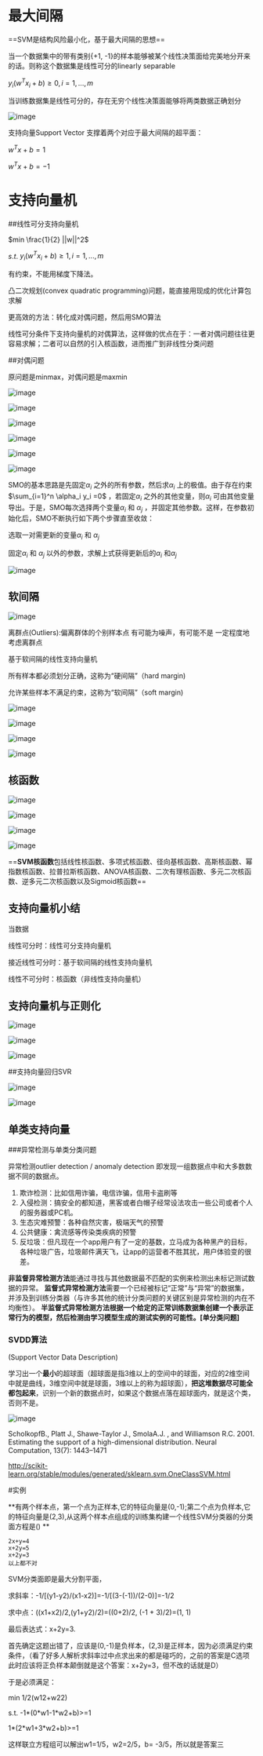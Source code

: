 # 最大间隔

==SVM是结构风险最小化，基于最大间隔的思想==

当一个数据集中的带有类别{+1, -1}的样本能够被某个线性决策面给完美地分开来的话。则称这个数据集是线性可分的linearly separable

$y_i (w^T x_i + b) ≥ 0, i=1, ..., m$

当训练数据集是线性可分的，存在无穷个线性决策面能够将两类数据正确划分

![image](https://github.com/LinglingGreat/Quote/raw/master/img/ML/svm1.png) 

支持向量Support Vector
支撑着两个对应于最大间隔的超平面：

$w^Tx+b=1$

$w^Tx+b=-1$

# 支持向量机

##线性可分支持向量机

$min \frac{1}{2} ||w||^2$

$s.t.$    $y_i(w^Tx_i+b)≥1, i=1, ..., m$

有约束，不能用梯度下降法。

凸二次规划(convex quadratic programming)问题，能直接用现成的优化计算包求解

更高效的方法：转化成对偶问题，然后用SMO算法

线性可分条件下支持向量机的对偶算法，这样做的优点在于：一者对偶问题往往更容易求解；二者可以自然的引入核函数，进而推广到非线性分类问题

##对偶问题

原问题是minmax，对偶问题是maxmin

![image](https://github.com/LinglingGreat/Quote/raw/master/img/ML/svm2.png)

![image](https://github.com/LinglingGreat/Quote/raw/master/img/ML/svm3.png)  

![image](https://github.com/LinglingGreat/Quote/raw/master/img/ML/svm4.png)

![image](https://github.com/LinglingGreat/Quote/raw/master/img/ML/svm5.png)

![image](https://github.com/LinglingGreat/Quote/raw/master/img/ML/svm6.png)

![image](https://github.com/LinglingGreat/Quote/raw/master/img/ML/svm7.png)

SMO的基本思路是先固定$\alpha_i$ 之外的所有参数，然后求$\alpha_i$ 上的极值。由于存在约束$\sum_{i=1}^n \alpha_i y_i =0$ ，若固定$\alpha_i$ 之外的其他变量，则$\alpha_i$ 可由其他变量导出。于是，SMO每次选择两个变量$\alpha_i$ 和 $\alpha_j$ ，并固定其他参数。这样，在参数初始化后，SMO不断执行如下两个步骤直至收敛：

选取一对需更新的变量$\alpha_i$ 和 $\alpha_j$

固定$\alpha_i$ 和 $\alpha_j$ 以外的参数，求解上式获得更新后的$\alpha_i$ 和$\alpha_j$

![image](https://github.com/LinglingGreat/Quote/raw/master/img/ML/svm8.png)

## 软间隔

![image](https://github.com/LinglingGreat/Quote/raw/master/img/ML/svm9.png)

离群点(Outliers):偏离群体的个别样本点
有可能为噪声，有可能不是
一定程度地考虑离群点

基于软间隔的线性支持向量机

所有样本都必须划分正确，这称为“硬间隔”（hard margin)

允许某些样本不满足约束，这称为“软间隔”（soft margin)

![image](https://github.com/LinglingGreat/Quote/raw/master/img/ML/svm10.png)

![image](https://github.com/LinglingGreat/Quote/raw/master/img/ML/svm11.png)

![image](https://github.com/LinglingGreat/Quote/raw/master/img/ML/svm12.png)

![image](https://github.com/LinglingGreat/Quote/raw/master/img/ML/svm13.png)

## 核函数

![image](https://github.com/LinglingGreat/Quote/raw/master/img/ML/kernel1.png)

![image](https://github.com/LinglingGreat/Quote/raw/master/img/ML/kernel2.png)

![image](https://github.com/LinglingGreat/Quote/raw/master/img/ML/kernel3.png)

![image](https://github.com/LinglingGreat/Quote/raw/master/img/ML/kernel4.png)

==**SVM核函数**包括线性核函数、多项式核函数、径向基核函数、高斯核函数、幂指数核函数、拉普拉斯核函数、ANOVA核函数、二次有理核函数、多元二次核函数、逆多元二次核函数以及Sigmoid核函数==

## 支持向量机小结

当数据

线性可分时：线性可分支持向量机

接近线性可分时：基于软间隔的线性支持向量机

线性不可分时：核函数（非线性支持向量机）

## 支持向量机与正则化

![image](https://github.com/LinglingGreat/Quote/raw/master/img/ML/svm14.png)

![image](https://github.com/LinglingGreat/Quote/raw/master/img/ML/svm15.png)

![image](https://github.com/LinglingGreat/Quote/raw/master/img/ML/svm16.png)

##支持向量回归SVR

![image](https://github.com/LinglingGreat/Quote/raw/master/img/ML/svm17.png)

![image](https://github.com/LinglingGreat/Quote/raw/master/img/ML/svm18.png)

## 单类支持向量

###异常检测与单类分类问题

异常检测outlier detection / anomaly detection
即发现一组数据点中和大多数数据不同的数据点。

1. 欺诈检测：比如信用诈骗，电信诈骗，信用卡盗刷等
2. 入侵检测：搞安全的都知道，黑客或者白帽子经常设法攻击一些公司或者个人的服务器或PC机。
3. 生态灾难预警：各种自然灾害，极端天气的预警
4. 公共健康：禽流感等传染类疾病的预警
5. 反垃圾：但凡现在一个app用户有了一定的基数，立马成为各种黑产的目标，各种垃圾广告，垃圾邮件满天飞，让app的运营者不胜其扰，用户体验变的很差。

**非监督异常检测方法**能通过寻找与其他数据最不匹配的实例来检测出未标记测试数据的异常。
**监督式异常检测方法**需要一个已经被标记“正常”与“异常”的数据集，并涉及到训练分类器（与许多其他的统计分类问题的关键区别是异常检测的内在不均衡性）。
**半监督式异常检测方法根据一个给定的正常训练数据集创建一个表示正常行为的模型，然后检测由学习模型生成的测试实例的可能性。[单分类问题]**

### SVDD算法

(Support Vector Data Description)

学习出一个**最小**的超球面（超球面是指3维以上的空间中的球面，对应的2维空间中就是曲线，3维空间中就是球面，3维以上的称为超球面），**把这堆数据尽可能全都包起来**，识别一个新的数据点时，如果这个数据点落在超球面内，就是这个类，否则不是。

![image](https://github.com/LinglingGreat/Quote/raw/master/img/ML/svm19.png)

ScholkopfB., Platt J., Shawe-Taylor J., SmolaA.J. , and Williamson R.C. 2001. Estimating the support of a high-dimensional distribution. Neural Computation, 13(7): 1443–1471

http://scikit-learn.org/stable/modules/generated/sklearn.svm.OneClassSVM.html

#实例

**有两个样本点，第一个点为正样本,它的特征向量是(0,-1);第二个点为负样本,它的特征向量是(2,3),从这两个样本点组成的训练集构建一个线性SVM分类器的分类面方程是() **

```
2x+y=4
x+2y=5
x+2y=3
以上都不对
```

SVM分类面即是最大分割平面， 

  求斜率：-1/[(y1-y2)/(x1-x2)]=-1/[(3-(-1))/(2-0)]=-1/2 

  求中点：((x1+x2)/2,(y1+y2)/2)=((0+2)/2, (-1 + 3)/2)=(1, 1) 

  最后表达式：x+2y=3.



首先确定这题出错了，应该是(0,-1)是负样本，(2,3)是正样本，因为必须满足约束条件，（看了好多人解析求斜率过中点求出来的都是碰巧的，之前的答案是C选项此时应该将正负样本颠倒就是这个答案：x+2y=3，但不改的话就是D） 

  于是必须满足： 

  min  1/2(w12+w22) 

  s.t.   -1\*(0\*w1-1*w2+b)>=1 

  1\*(2\*w1+3*w2+b)>=1 

  这样联立方程组可以解出w1=1/5，w2=2/5，b= -3/5，所以就是答案三





















